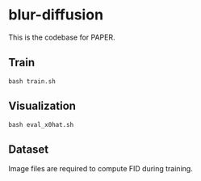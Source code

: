 # blur-diffusion
This is the codebase for PAPER.
## Train
```bash train.sh```
## Visualization
```bash eval_x0hat.sh```
## Dataset
Image files are required to compute FID during training.
